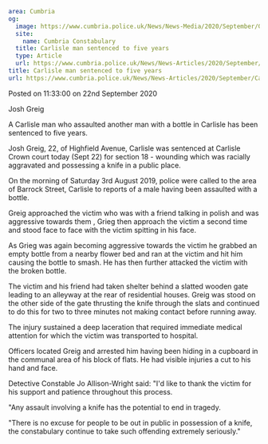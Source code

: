 ```yaml
area: Cumbria
og:
  image: https://www.cumbria.police.uk/News/News-Media/2020/September/GREIG-JOSH-14-05-1998jpg.jpg
  site:
    name: Cumbria Constabulary
  title: Carlisle man sentenced to five years
  type: Article
  url: https://www.cumbria.police.uk/News/News-Articles/2020/September/Carlisle-man-sentenced-to-five-years.aspx
title: Carlisle man sentenced to five years
url: https://www.cumbria.police.uk/News/News-Articles/2020/September/Carlisle-man-sentenced-to-five-years.aspx
```

Posted on 11:33:00 on 22nd September 2020

Josh Greig

A Carlisle man who assaulted another man with a bottle in Carlisle has been sentenced to five years.

Josh Greig, 22, of Highfield Avenue, Carlisle was sentenced at Carlisle Crown court today (Sept 22) for section 18 - wounding which was racially aggravated and possessing a knife in a public place.

On the morning of Saturday 3rd August 2019, police were called to the area of Barrock Street, Carlisle to reports of a male having been assaulted with a bottle.

Greig approached the victim who was with a friend talking in polish and was aggressive towards them , Grieg then approach the victim a second time and stood face to face with the victim spitting in his face.

As Grieg was again becoming aggressive towards the victim he grabbed an empty bottle from a nearby flower bed and ran at the victim and hit him causing the bottle to smash. He has then further attacked the victim with the broken bottle.

The victim and his friend had taken shelter behind a slatted wooden gate leading to an alleyway at the rear of residential houses. Greig was stood on the other side of the gate thrusting the knife through the slats and continued to do this for two to three minutes not making contact before running away.

The injury sustained a deep laceration that required immediate medical attention for which the victim was transported to hospital.

Officers located Greig and arrested him having been hiding in a cupboard in the communal area of his block of flats. He had visible injuries a cut to his hand and face.

Detective Constable Jo Allison-Wright said: "I'd like to thank the victim for his support and patience throughout this process.

"Any assault involving a knife has the potential to end in tragedy.

"There is no excuse for people to be out in public in possession of a knife, the constabulary continue to take such offending extremely seriously."
